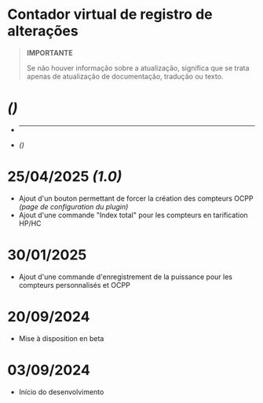 # Contador virtual de registro de alterações

>**IMPORTANTE**
>
>Se não houver informação sobre a atualização, significa que se trata apenas de atualização de documentação, tradução ou texto.

#  ***()***

-  ****
-  *()*

# 25/04/2025 ***(1.0)***

- Ajout d'un bouton permettant de forcer la création des compteurs OCPP *(page de configuration du plugin)*
- Ajout d'une commande "Index total" pour les compteurs en tarification HP/HC

# 30/01/2025

- Ajout d'une commande d'enregistrement de la puissance pour les compteurs personnalisés et OCPP

# 20/09/2024

- Mise à disposition en beta

# 03/09/2024

- Início do desenvolvimento
